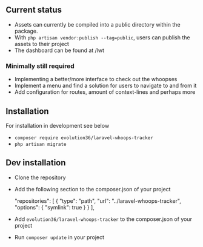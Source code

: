 
## Current status
- Assets can currently be compiled into a public directory within the package.
- With `php artisan vendor:publish --tag=public`, users can publish the assets to their project
- The dashboard can be found at /lwt

### Minimally still required
- Implementing a better/more interface to check out the whoopses
- Implement a menu and find a solution for users to navigate to and from it
- Add configuration for routes, amount of context-lines and perhaps more

## Installation
For installation in development see below
- `composer require evolution36/laravel-whoops-tracker`
- `php artisan migrate`

## Dev installation
- Clone the repository
- Add the following section to the composer.json of your project

    "repositories": [
         {
             "type": "path",
             "url": "../laravel-whoops-tracker",
             "options": {
                 "symlink": true
             }
         }
     ],
- Add `evolution36/laravel-whoops-tracker` to the composer.json of your project
- Run `composer update` in your project
